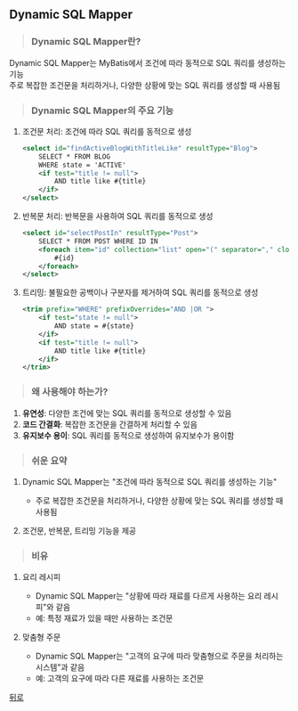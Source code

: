 ## Dynamic SQL Mapper
> ### Dynamic SQL Mapper란?
Dynamic SQL Mapper는 MyBatis에서 조건에 따라 동적으로 SQL 쿼리를 생성하는 기능</br>
주로 복잡한 조건문을 처리하거나, 다양한 상황에 맞는 SQL 쿼리를 생성할 때 사용됨

> ### Dynamic SQL Mapper의 주요 기능
1. 조건문 처리: 조건에 따라 SQL 쿼리를 동적으로 생성
    ```xml
    <select id="findActiveBlogWithTitleLike" resultType="Blog">
        SELECT * FROM BLOG
        WHERE state = 'ACTIVE'
        <if test="title != null">
            AND title like #{title}
        </if>
    </select>
    ```

2. 반복문 처리: 반복문을 사용하여 SQL 쿼리를 동적으로 생성
    ```xml
    <select id="selectPostIn" resultType="Post">
        SELECT * FROM POST WHERE ID IN
        <foreach item="id" collection="list" open="(" separator="," close=")">
            #{id}
        </foreach>
    </select>
    ```

3. 트리밍: 불필요한 공백이나 구분자를 제거하여 SQL 쿼리를 동적으로 생성
    ```xml
    <trim prefix="WHERE" prefixOverrides="AND |OR ">
        <if test="state != null">
            AND state = #{state}
        </if>
        <if test="title != null">
            AND title like #{title}
        </if>
    </trim>
    ```

> ### 왜 사용해야 하는가?
1. **유연성**: 다양한 조건에 맞는 SQL 쿼리를 동적으로 생성할 수 있음
2. **코드 간결화**: 복잡한 조건문을 간결하게 처리할 수 있음
3. **유지보수 용이**: SQL 쿼리를 동적으로 생성하여 유지보수가 용이함

> ### 쉬운 요약
1. Dynamic SQL Mapper는 "조건에 따라 동적으로 SQL 쿼리를 생성하는 기능"
    - 주로 복잡한 조건문을 처리하거나, 다양한 상황에 맞는 SQL 쿼리를 생성할 때 사용됨

2. 조건문, 반복문, 트리밍 기능을 제공

> ### 비유
1. 요리 레시피
    - Dynamic SQL Mapper는 "상황에 따라 재료를 다르게 사용하는 요리 레시피"와 같음
    - 예: 특정 재료가 있을 때만 사용하는 조건문

2. 맞춤형 주문
    - Dynamic SQL Mapper는 "고객의 요구에 따라 맞춤형으로 주문을 처리하는 시스템"과 같음
    - 예: 고객의 요구에 따라 다른 재료를 사용하는 조건문

[뒤로](MyBatis.md)
